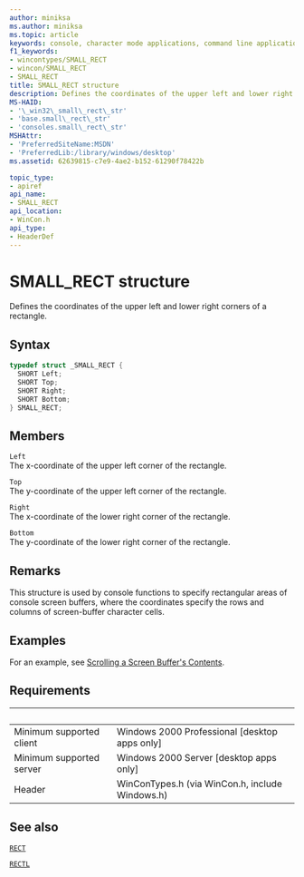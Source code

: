 ```yaml
---
author: miniksa
ms.author: miniksa
ms.topic: article
keywords: console, character mode applications, command line applications, terminal applications, console api
f1_keywords:
- wincontypes/SMALL_RECT
- wincon/SMALL_RECT
- SMALL_RECT
title: SMALL_RECT structure
description: Defines the coordinates of the upper left and lower right corners of a rectangle.
MS-HAID:
- '\_win32\_small\_rect\_str'
- 'base.small\_rect\_str'
- 'consoles.small\_rect\_str'
MSHAttr:
- 'PreferredSiteName:MSDN'
- 'PreferredLib:/library/windows/desktop'
ms.assetid: 62639815-c7e9-4ae2-b152-61290f78422b

topic_type:
- apiref
api_name:
- SMALL_RECT
api_location:
- WinCon.h
api_type:
- HeaderDef
---
```


# SMALL\_RECT structure

Defines the coordinates of the upper left and lower right corners of a rectangle.

## Syntax

```C
typedef struct _SMALL_RECT {
  SHORT Left;
  SHORT Top;
  SHORT Right;
  SHORT Bottom;
} SMALL_RECT;
```

## Members

`Left`  
The x-coordinate of the upper left corner of the rectangle.

`Top`  
The y-coordinate of the upper left corner of the rectangle.

`Right`  
The x-coordinate of the lower right corner of the rectangle.

`Bottom`  
The y-coordinate of the lower right corner of the rectangle.

## Remarks

This structure is used by console functions to specify rectangular areas of console screen buffers, where the coordinates specify the rows and columns of screen-buffer character cells.

## Examples

For an example, see [Scrolling a Screen Buffer's Contents](scrolling-a-screen-buffer-s-contents.md).

## Requirements

| &nbsp; | &nbsp; |
|-|-|
| Minimum supported client | Windows 2000 Professional \[desktop apps only\] |
| Minimum supported server | Windows 2000 Server \[desktop apps only\] |
| Header | WinConTypes.h (via WinCon.h, include Windows.h) |

## See also

[`RECT`](https://msdn.microsoft.com/library/windows/desktop/dd162897)

[`RECTL`](https://msdn.microsoft.com/library/windows/desktop/dd162907)
